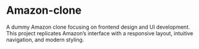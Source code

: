 # Amazon-clone
A dummy Amazon clone focusing on frontend design and UI development. This project replicates Amazon’s interface with a responsive layout, intuitive navigation, and modern styling.
